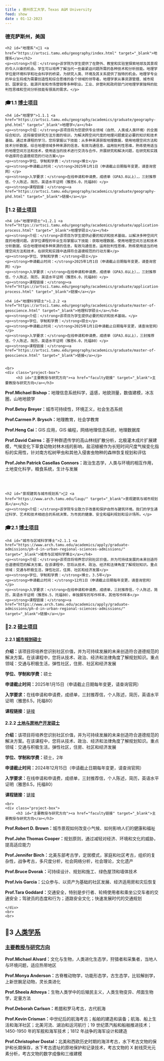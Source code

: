 ```yaml
---
title : 德州农工大学，Texas A&M University
feed: show
date : 01-12-2023
---
```


<html lang="zh">
<head>
    <meta charset="UTF-8">
    <title>德州农工大学，Texas A&M University
</title>
    <link rel="stylesheet" href="/assets/css/CSS.css">
</head>
<body>
    <h3>德克萨斯州，美国</h3>

    <h2 id="地理系">🏫1 <a href="https://artsci.tamu.edu/geography/index.html" target="_blank">地理系</a></h2>
    <p><strong>介绍：</strong>该学院为学生提供了在野外、教室和实验室探索地球及其景观的令人兴奋的机会。学生可以培养了解当代一些最紧迫问题所需的各种技术和分析技能。地理学学位是环境科学和社会科学的桥梁，为研究人类、环境及其关系提供了独特的机会。地理学专业的毕业生将成为需要创造性和综合思维的各个领域的领导者。地理学家从事资源管理、城市规划、国家安全、能源开发和市场营销等多种职业。工业、非营利和政府部门对地理学家独特的批判性思维和空间分析技能有很高的需求。</p>

<h3 id="博士项目">🎓1.1 <a href="https://artsci.tamu.edu/geography/academics/graduate/geography-phd.html" target="_blank">博士项目</a></h3>

    <h4 id="地理学">1.1.1 <a href="https://artsci.tamu.edu/geography/academics/graduate/geography-phd.html" target="_blank">地理学</a></h4>
    <p><strong>介绍：</strong>该项目将为您提供专业领域（自然、人类或人类环境）的全面综合知识。还将接受研究方法方面的培训，为解决跨空间尺度的地理问题奠定必要的知识和技术基础。通过本课程的学习，您将掌握以下技能：从多种来源获取地理数据，使用地理空间方法和技术分析数据，综合地理领域多种来源的信息，有效沟通信息，运用批判性思维，熟练使用适当的地理空间方法和技术，使用适当的技术进行交流与合作，开展研究和解决问题，在研究和实践中选择符合道德规范的行动方案</p>
    <p><strong>学位、学制和学费：</strong>博士</p>
    <p><strong>申请截止时间：</strong>2025年1月1日（申请截止日期每年变更，请查询官网）</p>
    <p><strong>入学要求：</strong>在线申请和申请费，成绩单（GPA3.0以上），，三封推荐信，个人陈述，简历，英语水平证明（雅思6.0，托福80）</p>
    <p><strong>课程链接：</strong><a href="https://artsci.tamu.edu/geography/academics/graduate/geography-phd.html" target="_blank">链接</a></p>

  <h3 id="硕士项目">📖1.2 <a href="https://artsci.tamu.edu/geography/index.html" target="_blank">硕士项目</a></h3>

    <h4 id="地理学硕士">1.2.1 <a href="https://artsci.tamu.edu/geography/academics/graduate/application-process.html" target="_blank">地理学硕士</a></h4>
    <p><strong>介绍：</strong>该项目为学生提供必要的知识和技术基础，以解决多种空间尺度的地理问题。该学位课程的毕业生将掌握以下技能：获取地理数据，使用地理空间方法和技术分析数据，综合地理领域多种来源的信息，有效沟通信息，运用批判性思维，熟练使用适当的地理空间方法和技术，在研究和实践中选择符合道德规范的行动方案</p>
    <p><strong>学位、学制和学费：</strong>硕士</p>
    <p><strong>申请截止时间：</strong>2025年1月1日（申请截止日期每年变更，请查询官网）</p>
    <p><strong>入学要求：</strong>在线申请和申请费，成绩单（GPA3.0以上），，三封推荐信，个人陈述，简历，英语水平证明（雅思6.0，托福80）</p>
    <p><strong>课程链接：</strong><a href="https://artsci.tamu.edu/geography/academics/graduate/application-process.html" target="_blank">链接</a></p>

    <h4 id="地理科学硕士">1.2.2 <a href="https://artsci.tamu.edu/geography/academics/graduate/master-of-geoscience.html" target="_blank">地理科学硕士</a></h4>
    <p><strong>介绍：</strong>该项目为学生提供必要的知识和技术基础。</p>
    <p><strong>学位、学制和学费：</strong>硕士</p>
    <p><strong>申请截止时间：</strong>2025年1月1日申请截止日期每年变更，请查询官网）</p>
    <p><strong>入学要求：</strong>在线申请和申请费，成绩单（GPA3.0以上），三封推荐信，个人陈述，简历，英语水平证明（雅思6.0，托福80）</p>
    <p><strong>课程链接：</strong><a href="https://artsci.tamu.edu/geography/academics/graduate/master-of-geoscience.html" target="_blank">链接</a></p>

   
    <br>
    <div class="project-box">
         <h3 id="主要教授与研究方向"><a href="faculty链接" target="_blank">主要教授与研究方向</a></h3>
<p><strong>Prof.Michael Bishop：</strong>地理信息系统科学，遥感，地貌测量，数值建模，冰冻圈，山地地貌学</p>
        <p><strong>Prof.Betsy Breyer：</strong>城市可持续性，环境正义，社会生态系统</p>
        <p><strong>Prof.Carmen P. Brysch：</strong>地理教育，社会学教育</p>
        <p><strong>Prof.Heng Cai：</strong>GIS 应用，GIS 编程，网络地理信息系统，地理数据库</p>
        <p><strong>Prof.David Cairns：</strong>基于种群遗传学的高山林线扩散分析，北极灌木成片扩展建模，气候变化下草食动物对林木线的影响，盐沼植被作为长短时间尺度气候变化指标的实用性，针对南方松树甲虫和其他入侵害虫物种的森林恢复规划和评估</p>
        <p><strong>Prof.John Patrick Casellas Connors：</strong>政治生态学，人类与环境的相互作用，土地变化科学，粮食系统，生计与发展</p>
    </div>
    <br>
    <br>

    <h2 id="景观建筑与城市规划系">🏫2 <a href="https://www.arch.tamu.edu/laup/" target="_blank">景观建筑与城市规划系</a></h2>
    <p><strong>介绍：</strong>该学院专业致力于改善和保护自然与建筑环境。我们的学生通过科学、艺术和技术相结合的系统决策，为市民的健康、安全和福利规划和设计场所。</p>

<h3 id="博士项目">🎓2.1 <a href="https://www.arch.tamu.edu/academics/apply/graduate-admissions/ph-d-in-urban-regional-sciences-admissions/" target="_blank">博士项目</a></h3>

    <h4 id="城市与区域科学博士">2.1.1 <a href="https://www.arch.tamu.edu/academics/apply/graduate-admissions/ph-d-in-urban-regional-sciences-admissions/" target="_blank">城市与区域科学博士</a></h4>
    <p><strong>介绍：</strong>该项目将培养您识别社区价值，并为可持续发展的未来创造符合道德规范的解决方案。在该课程中，您将从技术、政治、经济和法律角度了解规划知识。重点领域：交通与积极生活，弹性社区，住房、社区和经济发展</p>
    <p><strong>学位、学制和学费：</strong>博士，3.5年</p>
    <p><strong>申请截止时间：</strong>12月1日（申请截止日期每年变更，请查询官网）</p>
    <p><strong>入学要求：</strong>在线申请和申请费，成绩单，三封推荐信，个人陈述，简历，英语水平证明（雅思6.5，托福80），单独撰写的写作样本，其他写作样本</p>
    <p><strong>课程链接：</strong><a href="https://www.arch.tamu.edu/academics/apply/graduate-admissions/ph-d-in-urban-regional-sciences-admissions/" target="_blank">链接</a></p>


<h3 id="硕士项目">📖2.2 <a href="https://www.arch.tamu.edu/laup/" target="_blank">硕士项目</a></h3>
   
 <h4 id="城市规划硕士">2.2.1 <a href="https://www.arch.tamu.edu/academics/graduate-programs/master-of-urban-planning/" target="_blank">城市规划硕士</a></h4>
    <p><strong>介绍：</strong>该项目将培养您识别社区价值，并为可持续发展的未来创造符合道德规范的解决方案。在该课程中，您将从技术、政治、经济和法律角度了解规划知识。重点领域：交通与积极生活，弹性社区，住房、社区和经济发展</p>
    <p><strong>学位、学制和学费：</strong>硕士</p>
    <p><strong>申请截止时间：</strong>2025年1月15日（申请截止日期每年变更，请查询官网）</p>
    <p><strong>入学要求：</strong>在线申请和申请费，成绩单，三封推荐信，个人陈述，简历，英语水平证明（雅思6.5，托福80）</p>
    <p><strong>课程链接：</strong><a href="https://www.arch.tamu.edu/academics/graduate-programs/master-of-urban-planning/" target="_blank">链接</a></p>
  
  <h4 id="土地与房地产开发硕士">2.2.2 <a href="https://www.arch.tamu.edu/academics/apply/graduate-admissions/master-of-land-property-development-admissions/" target="_blank">土地与房地产开发硕士</a></h4>
    <p><strong>介绍：</strong>该项目将培养您识别社区价值，并为可持续发展的未来创造符合道德规范的解决方案。在该课程中，您将从技术、政治、经济和法律角度了解规划知识。重点领域：交通与积极生活，弹性社区，住房、社区和经济发展</p>
    <p><strong>学位、学制和学费：</strong>硕士，2年</p>
    <p><strong>申请截止时间：</strong>2024年12月15日（申请截止日期每年变更，请查询官网）</p>
    <p><strong>入学要求：</strong>在线申请和申请费，成绩单，三封推荐信，个人陈述，简历，英语水平证明（雅思6.5，托福80）</p>
    <p><strong>课程链接：</strong><a href="https://www.arch.tamu.edu/academics/apply/graduate-admissions/master-of-land-property-development-admissions/" target="_blank">链接</a></p>
  
    <br>
    <div class="project-box">
         <h3 id="主要教授与研究方向"><a href="faculty链接" target="_blank">主要教授与研究方向</a></h3>
<p><strong>Prof.Robert D. Brown：</strong>城市景观如何改变小气候、如何影响人们的健康和福祉</p>
        <p><strong>Prof.John Thomas Cooper：</strong>规划原则，通过减轻对经济、环境和文化的威胁，提高适应能力</p>
        <p><strong>Prof.Jennifer Birch：</strong>北美东部考古学，定居模式，家庭和社区考古，组织的复杂性，战争考古，多尺度分析，社会网络分析，社会理论，文化遗产</p>
        <p><strong>Prof.Bruce Dvorak：</strong>可持续设计、规划和施工、绿色屋顶和墙体技术</p>
        <p><strong>Prof.Ivis Garcia：</strong>公众参与、以资产为基础的社区发展、经济适用房和灾后恢复</p>
        <p><strong>Prof.Tara Goddard：</strong>交通安全，特别是步行者、轮椅使用者和乘坐公交车者的交通安全；驾驶员的态度和行为；道路安全文化；快速发展时代的交通规划</p>

    </div>
    <br>
    <br>

<h2 id="人类学系">🏫3 <a href="https://artsci.tamu.edu/anthropology/index.html" target="_blank">人类学系</a></h2>

<div class="project-box">
         <h3 id="主要教授与研究方向"><a href="https://artsci.tamu.edu/anthropology/index.html" target="_blank">主要教授与研究方向</a></h3>
<p><strong>Prof.Michael Alvard：</strong>文化与生物，人类进化生态学，狩猎者和采集者，当地人与环境问题，适应热带地区</p>
        <p><strong>Prof.Monya Anderson：</strong>古脊椎动物学，功能形态学，古生态学，比较解剖学，上新世腕足动物，灵长类进化</p>
        <p><strong>Prof.Sheela Athreya：</strong>生物人类学中的后殖民主义，人类生物变异、颅面生物学，定量方法</p>
        <p><strong>Prof.Deborah Carlson：</strong>希腊和罗马考古，古代航海</p>
        <p><strong>Prof.Kevin Crisman：</strong>中世纪后的航海考古；船舶的建造和装备；航海、船上生活和海洋社区；北美河流、湖泊和运河航行；19 世纪蒸汽船和船舶推进技术；1450-1950 年的军舰和海军技术；1812 年战争的海军设计和建造</p>
        <p><strong>Prof.Christopher Dostal：</strong>北美和西欧历史时期的海洋考古，水下考古文物的保护和长期保存，水下考古遗址的原地保护和记录技术，考古文物的 X 射线荧光元素分析，考古文物的数字成像和三维建模</p>
 </div>

</body>
</html>

